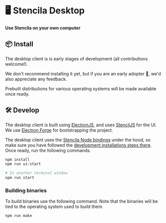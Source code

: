 # 🖥️ Stencila Desktop

**Use Stencila on your own computer**

<!-- TODO: Add screenshot of the application -->

## 📦 Install

The desktop client is is early stages of development (all contributions welcome!).

We don't recommend installing it yet, but if you are an early adopter 💖, we'd also appreciate any feedback.

Prebuilt distributions for various operating systems will be made available once ready.

<!-- TODO: Uncomment once published. You can download standalone binaries for MacOS, Windows or Linux from the [latest release](https://github.com/stencila/stencila/releases/latest). -->

## 🛠️ Develop

The desktop client is built using [ElectronJS](https://www.electronjs.org), and uses
[StencilJS](https://stenciljs.com) for the UI.
We use [Electron Forge](https://stenciljs.com) for bootstrapping the project.

The desktop client uses the [Stencila Node bindings](../node) under the hood, so make sure you have
followed the [development installations steps there](../node#%EF%B8%8F-develop).
Once ready, run the following commands.

```sh
npm install
npm run ui:start

# In another terminal window
npm run start
```

### Building binaries

To build binaries use the following command. Note that the binaries will be tied
to the operating system used to build them.

```sh
npm run make
```
